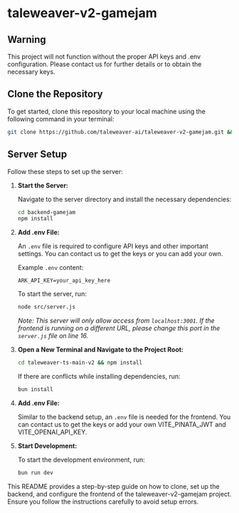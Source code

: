 # taleweaver-v2-gamejam

## Warning
This project will not function without the proper API keys and .env configuration. Please contact us for further details or to obtain the necessary keys.

## Clone the Repository

To get started, clone this repository to your local machine using the following command in your terminal:

```bash
git clone https://github.com/taleweaver-ai/taleweaver-v2-gamejam.git && cd taleweaver-v2-gamejam
```

## Server Setup

Follow these steps to set up the server:

1. **Start the Server:**

   Navigate to the server directory and install the necessary dependencies:

   ```bash
   cd backend-gamejam
   npm install
   ```

2. **Add .env File:**

   An `.env` file is required to configure API keys and other important settings. You can contact us to get the keys or you can add your own.

   Example `.env` content:

   ```
   ARK_API_KEY=your_api_key_here
   ```

   To start the server, run:

   ```bash
   node src/server.js
   ```

   *Note: This server will only allow access from `localhost:3001`. If the frontend is running on a different URL, please change this port in the `server.js` file on line 16.*

3. **Open a New Terminal and Navigate to the Project Root:**

   ```bash
   cd taleweaver-ts-main-v2 && npm install
   ```

   If there are conflicts while installing dependencies, run:

   ```bash
   bun install
   ```

4. **Add .env File:**

   Similar to the backend setup, an `.env` file is needed for the frontend. You can contact us to get the keys or add your own VITE_PINATA_JWT and VITE_OPENAI_API_KEY.

5. **Start Development:**

   To start the development environment, run:

   ```bash
   bun run dev
   ```

This README provides a step-by-step guide on how to clone, set up the backend, and configure the frontend of the taleweaver-v2-gamejam project. Ensure you follow the instructions carefully to avoid setup errors.

